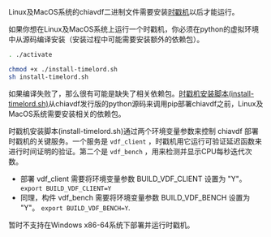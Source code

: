 Linux及MacOS系统的chiavdf二进制文件需要安装[时戳机](Timelords)以后才能运行。

如果你想在Linux及MacOS系统上运行一个时戳机，你必须在python的虚拟环境中从源码编译安装（安装过程中可能需要安装额外的依赖包）。
```bash
. ./activate

chmod +x ./install-timelord.sh
sh install-timelord.sh
```
如果编译失败了，那么很有可能是缺失了相关依赖包。[时戳机安装脚本(install-timelord.sh)](https://github.com/Chia-Network/chia-blockchain/blob/main/install-timelord.sh)从chiavdf发行版的python源码来调用pip部署chiavdf之前，Linux及MacOS系统需要安装相关的依赖包。

时戳机安装脚本(install-timelord.sh)通过两个环境变量参数来控制 chiavdf 部署时戳机的关键服务。一个服务是 `vdf_client` ，时戳机用它运行可验证延迟函数来进行时间证明的验证。第二个是 `vdf_bench` ，用来检测并显示CPU每秒迭代次数。

- 部署 vdf_client 需要将环境变量参数 BUILD_VDF_CLIENT 设置为 "Y"。
`export BUILD_VDF_CLIENT=Y`
- 同理，构件 vdf_bench 需要将环境变量参数 BUILD_VDF_BENCH 设置为 "Y"。 
`export BUILD_VDF_BENCH=Y`.

暂时不支持在Windows x86-64系统下部署并运行时戳机。